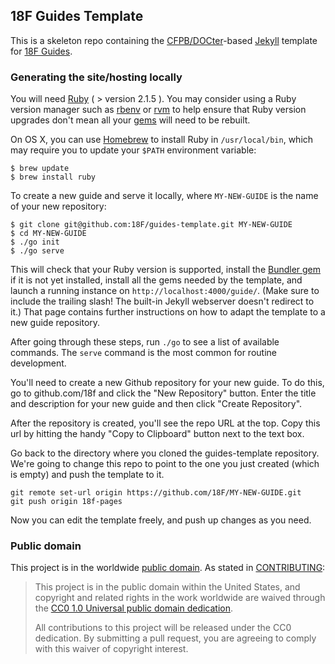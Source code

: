## 18F Guides Template

This is a skeleton repo containing the
[CFPB/DOCter](https://github.com/CFPB/DOCter)-based
[Jekyll](http://jekyllrb.com/) template for
[18F Guides](http://18f.github.io/guides/).

### Generating the site/hosting locally

You will need [Ruby](https://www.ruby-lang.org) ( > version 2.1.5 ). You may
consider using a Ruby version manager such as
[rbenv](https://github.com/sstephenson/rbenv) or [rvm](https://rvm.io/) to
help ensure that Ruby version upgrades don't mean all your
[gems](https://rubygems.org/) will need to be rebuilt.

On OS X, you can use [Homebrew](http://brew.sh/) to install Ruby in
`/usr/local/bin`, which may require you to update your `$PATH` environment
variable:

```shell
$ brew update
$ brew install ruby
```

To create a new guide and serve it locally, where `MY-NEW-GUIDE` is the name
of your new repository:

```shell
$ git clone git@github.com:18F/guides-template.git MY-NEW-GUIDE
$ cd MY-NEW-GUIDE
$ ./go init
$ ./go serve
```

This will check that your Ruby version is supported, install the [Bundler
gem](http://bundler.io/) if it is not yet installed, install all the gems
needed by the template, and launch a running instance on
`http://localhost:4000/guide/`. (Make sure to include the trailing slash! The built-in
Jekyll webserver doesn't redirect to it.) That page contains further
instructions on how to adapt the template to a new guide repository.

After going through these steps, run `./go` to see a list of available
commands. The `serve` command is the most common for routine development.

You'll need to create a new Github repository for your new guide. To do this, go to github.com/18f and click the "New Repository" button. Enter the title and description for your new guide and then click "Create Repository".

After the repository is created, you'll see the repo URL at the top. Copy this url by hitting the handy "Copy to Clipboard" button next to the text box. 

Go back to the directory where you cloned the guides-template repository. We're going to change this repo to point to the one you just created (which is empty) and push the template to it.
```
git remote set-url origin https://github.com/18F/MY-NEW-GUIDE.git
git push origin 18f-pages
```

Now you can edit the template freely, and push up changes as you need. 

### Public domain

This project is in the worldwide [public domain](LICENSE.md). As stated in [CONTRIBUTING](CONTRIBUTING.md):

> This project is in the public domain within the United States, and copyright and related rights in the work worldwide are waived through the [CC0 1.0 Universal public domain dedication](https://creativecommons.org/publicdomain/zero/1.0/).
>
> All contributions to this project will be released under the CC0
>dedication. By submitting a pull request, you are agreeing to comply
>with this waiver of copyright interest.
